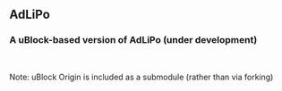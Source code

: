 ## AdLiPo

### A uBlock-based version of AdLiPo (under development)

<br>

Note: uBlock Origin is included as a submodule (rather than via forking)
